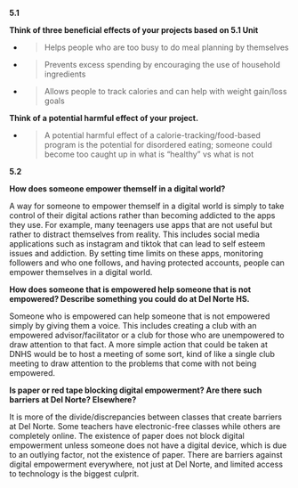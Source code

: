 **5.1**

**Think of three beneficial effects of your projects based on 5.1 Unit**

  - > Helps people who are too busy to do meal planning by themselves

  - > Prevents excess spending by encouraging the use of household ingredients

  - > Allows people to track calories and can help with weight gain/loss goals

**Think of a potential harmful effect of your project.**

  - > A potential harmful effect of a calorie-tracking/food-based program is the potential for disordered eating; someone could become too caught up in what is “healthy” vs what is not

**5.2**

**How does someone empower themself in a digital world?**

A way for someone to empower themself in a digital world is simply to take control of their digital actions rather than becoming addicted to the apps they use. For example, many teenagers use apps that are not useful but rather to distract themselves from reality. This includes social media applications such as instagram and tiktok that can lead to self esteem issues and addiction. By setting time limits on these apps, monitoring followers and who one follows, and having protected accounts, people can empower themselves in a digital world.

**How does someone that is empowered help someone that is not empowered? Describe something you could do at Del Norte HS.**

Someone who is empowered can help someone that is not empowered simply by giving them a voice. This includes creating a club with an empowered advisor/facilitator or a club for those who are unempowered to draw attention to that fact. A more simple action that could be taken at DNHS would be to host a meeting of some sort, kind of like a single club meeting to draw attention to the problems that come with not being empowered.

**Is paper or red tape blocking digital empowerment? Are there such barriers at Del Norte? Elsewhere?**

It is more of the divide/discrepancies between classes that create barriers at Del Norte. Some teachers have electronic-free classes while others are completely online. The existence of paper does not block digital empowerment unless someone does not have a digital device, which is due to an outlying factor, not the existence of paper. There are barriers against digital empowerment everywhere, not just at Del Norte, and limited access to technology is the biggest culprit.
